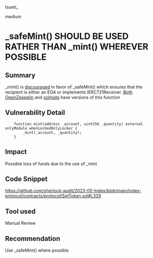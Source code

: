 tsueti_

medium

# _safeMint() SHOULD BE USED RATHER THAN _mint() WHEREVER POSSIBLE

## Summary

_mint() is [discouraged](https://github.com/OpenZeppelin/openzeppelin-contracts/blob/d4d8d2ed9798cc3383912a23b5e8d5cb602f7d4b/contracts/token/ERC721/ERC721.sol#L271) in favor of _safeMint() which ensures that the recipient is either an EOA or implements IERC721Receiver. [Both OpenZeppelin](https://github.com/OpenZeppelin/openzeppelin-contracts/blob/d4d8d2ed9798cc3383912a23b5e8d5cb602f7d4b/contracts/token/ERC721/ERC721.sol#L238-L250) and [solmate](https://github.com/Rari-Capital/solmate/blob/4eaf6b68202e36f67cab379768ac6be304c8ebde/src/tokens/ERC721.sol#L180) have versions of this function

## Vulnerability Detail
```solidity
    function mint(address _account, uint256 _quantity) external onlyModule whenLockedOnlyLocker {
        _mint(_account, _quantity);
    }
```

## Impact

Possible loss of funds due to the use of _mint

## Code Snippet

https://github.com/sherlock-audit/2023-05-Index/blob/main/index-protocol/contracts/protocol/SetToken.sol#L329

## Tool used

Manual Review

## Recommendation

Use _safeMint() where possible 
